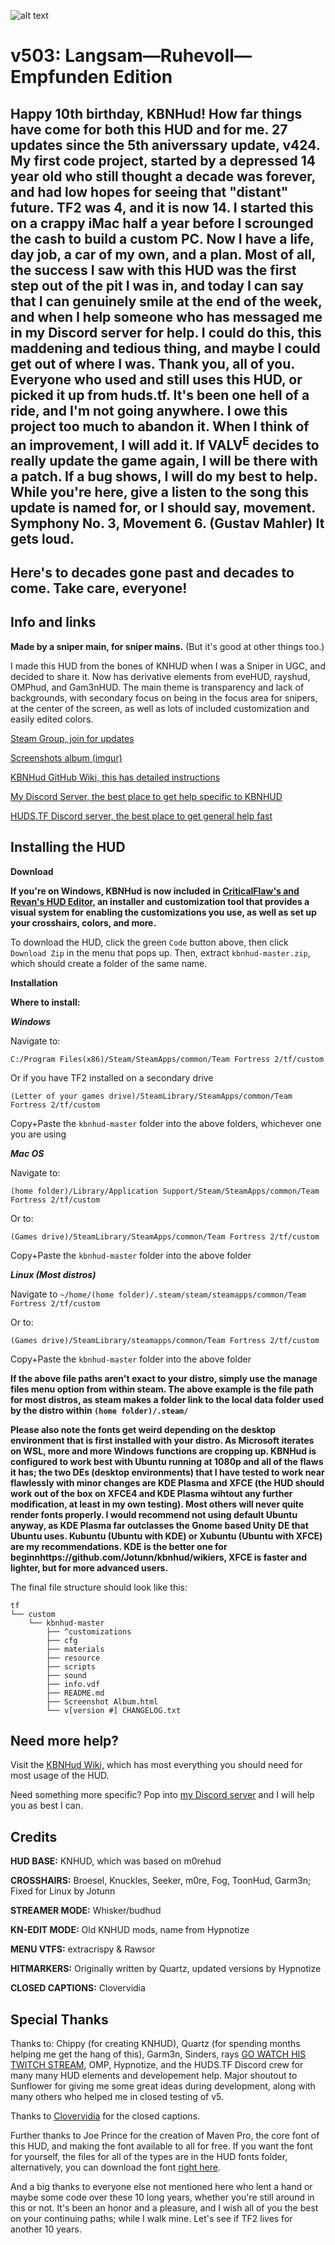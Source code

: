 ![alt text](https://i.imgur.com/QI8x66Z.png)

v503: Langsam—Ruhevoll—Empfunden Edition
======

Happy 10th birthday, KBNHud! How far things have come for both this HUD and for me. 27 updates since the 5th aniverssary update, v424. My first code project, started by a depressed 14 year old who still thought a decade was forever, and had low hopes for seeing that "distant" future. TF2 was 4, and it is now 14. I started this on a crappy iMac half a year before I scrounged the cash to build a custom PC. Now I have a life, day job, a car of my own, and a plan. Most of all, the success I saw with this HUD was the first step out of the pit I was in, and today I can say that I can genuinely smile at the end of the week, and when I help someone who has messaged me in my Discord server for help. I could do this, this maddening and tedious thing, and maybe I could get out of where I was. Thank you, all of you. Everyone who used and still uses this HUD, or picked it up from huds.tf. It's been one hell of a ride, and I'm not going anywhere. I owe this project too much to abandon it. When I think of an improvement, I will add it. If VALV<sup>E</sup> decides to really update the game again, I will be there with a patch. If a bug shows, I will do my best to help. While you're here, give a listen to the song this update is named for, or I should say, movement. Symphony No. 3, Movement 6. (Gustav Mahler) It gets loud.
-------

Here's to decades gone past and decades to come. Take care, everyone!
-------

Info and links
-------
**Made by a sniper main, for sniper mains.**
(But it's good at other things too.)

I made this HUD from the bones of KNHUD when I was a Sniper in UGC, and decided to share it. Now has derivative elements from eveHUD, rayshud, OMPhud, and Gam3nHUD. The main theme is transparency and lack of backgrounds, with secondary focus on being in the focus area for snipers, at the center of the screen, as well as lots of included customization and easily edited colors.

[Steam Group, join for updates](http://steamcommunity.com/groups/KBNHud "KBNHud Steam Group")

[Screenshots album (imgur)](https://imgur.com/a/afZxXt2 "Screenshots")

[KBNHud GitHub Wiki, this has detailed instructions](https://github.com/Jotunn/KBNHud/wiki "Also linked at the top of the page")

[My Discord Server, the best place to get help specific to KBNHUD](https://discord.gg/NhnSysw "Discord server link")

[HUDS.TF Discord server, the best place to get general help fast](http://discord.huds.tf/ "HUDS.TF Discord link")

Installing the HUD
-------

**Download**

**If you're on Windows, KBNHud is now included in [CriticalFlaw's and Revan's HUD Editor](https://www.editor.criticalflaw.ca/), an installer and customization tool that provides a visual system for enabling the customizations you use, as well as set up your crosshairs, colors, and more.**

To download the HUD, click the green `Code` button above, then click `Download Zip` in the menu that pops up. Then, extract `kbnhud-master.zip`, which should create a folder of the same name.

**Installation**

**Where to install:**

***Windows***

Navigate to:

`C:/Program Files(x86)/Steam/SteamApps/common/Team Fortress 2/tf/custom`

Or if you have TF2 installed on a secondary drive

`(Letter of your games drive)/SteamLibrary/SteamApps/common/Team Fortress 2/tf/custom`

Copy+Paste the `kbnhud-master` folder into the above folders, whichever one you are using

***Mac OS***

Navigate to:

`(home folder)/Library/Application Support/Steam/SteamApps/common/Team Fortress 2/tf/custom`

Or to:

`(Games drive)/SteamLibrary/SteamApps/common/Team Fortress 2/tf/custom`

Copy+Paste the `kbnhud-master` folder into the above folder

***Linux (Most distros)***

Navigate to
`~/home/(home folder)/.steam/steam/steamapps/common/Team Fortress 2/tf/custom`

Or to:

`(Games drive)/SteamLibrary/steamapps/common/Team Fortress 2/tf/custom`

Copy+Paste the `kbnhud-master` folder into the above folder

**If the above file paths aren't exact to your distro, simply use the manage files menu option from within steam. The above example is the file path for most distros, as steam makes a folder link to the local data folder used by the distro within `(home folder)/.steam/`**

**Please also note the fonts get weird depending on the desktop environment that is first installed with your distro. As Microsoft iterates on WSL, more and more Windows functions are cropping up. KBNHud is configured to work best with Ubuntu running at 1080p and all of the flaws it has; the two DEs (desktop environments) that I have tested to work near flawlessly with minor changes are KDE Plasma and XFCE (the HUD should work out of the box on XFCE4 and KDE Plasma wihtout any further modification, at least in my own testing). Most others will never quite render fonts properly. I would recommend not using default Ubuntu anyway, as KDE Plasma far outclasses the Gnome based Unity DE that Ubuntu uses. Kubuntu (Ubuntu with KDE) or Xubuntu (Ubuntu with XFCE) are my recommendations. KDE is the better one for beginnhttps://github.com/Jotunn/kbnhud/wikiers, XFCE is faster and lighter, but for more advanced users.**

The final file structure should look like this:
```
tf
└── custom
    └── kbnhud-master
        ├── ^customizations
        ├── cfg
        ├── materials
        ├── resource
        ├── scripts
        ├── sound
        ├── info.vdf
        ├── README.md
        ├── Screenshot Album.html
        └── v[version #] CHANGELOG.txt
```

Need more help?
-------
Visit the [KBNHud Wiki,](https://github.com/Jotunn/kbnhud/wiki) which has most everything you should need for most usage of the HUD.

Need something more specific? Pop into [my Discord server](https://discord.gg/NhnSysw "Discord server link") and I will help you as best I can.

Credits
-------
**HUD BASE:** KNHUD, which was based on m0rehud

**CROSSHAIRS:** Broesel, Knuckles, Seeker, m0re, Fog, ToonHud, Garm3n; Fixed for Linux by Jotunn

**STREAMER MODE:** Whisker/budhud

**KN-EDIT MODE:** Old KNHUD mods, name from Hypnotize

**MENU VTFS:** extracrispy & Rawsor

**HITMARKERS:** Originally written by Quartz, updated versions by Hypnotize

**CLOSED CAPTIONS:** Clovervidia


Special Thanks
-------

Thanks to: Chippy (for creating KNHUD), Quartz (for spending months helping me get the hang of this), Garm3n, Sinders, rays [GO WATCH HIS TWITCH STREAM](http://www.twitch.tv/raysfire), OMP, Hypnotize, and the HUDS.TF Discord crew for many many HUD elements and developement help. Major shoutout to Sunflower for giving me some great ideas during development, along with many others who helped me in closed testing of v5.

Thanks to [Clovervidia](https://steamcommunity.com/sharedfiles/filedetails/?id=167785751) for the closed captions.

Further thanks to Joe Prince for the creation of Maven Pro, the core font of this HUD, and making the font available to all for free. If you want the font for yourself, the files for all of the types are in the HUD fonts folder, alternatively, you can download the font [right here](https://fonts.google.com/specimen/Maven+Pro).

And a big thanks to everyone else not mentioned here who lent a hand or maybe some code over these 10 long years, whether you're still around in this or not. It's been an honor and a pleasure, and I wish all of you the best on your continuing paths; while I walk mine. Let's see if TF2 lives for another 10 years.
